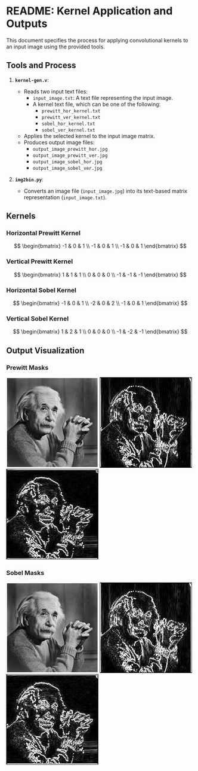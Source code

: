 # README: Kernel Application and Outputs

This document specifies the process for applying convolutional kernels to an input image using the provided tools.

## Tools and Process

1. **`kernel-gen.v`**:
   - Reads two input text files:
     - `input_image.txt`: A text file representing the input image.
     - A kernel text file, which can be one of the following:
       - `prewitt_hor_kernel.txt`
       - `prewitt_ver_kernel.txt`
       - `sobel_hor_kernel.txt`
       - `sobel_ver_kernel.txt`
   - Applies the selected kernel to the input image matrix.
   - Produces output image files:
     - `output_image_prewitt_hor.jpg`
     - `output_image_prewitt_ver.jpg`
     - `output_image_sobel_hor.jpg`
     - `output_image_sobel_ver.jpg`

2. **`img2bin.py`**:
   - Converts an image file (`input_image.jpg`) into its text-based matrix representation (`input_image.txt`).

## Kernels

### Horizontal Prewitt Kernel
$$
\begin{bmatrix}
-1 & 0 & 1 \\
-1 & 0 & 1 \\
-1 & 0 & 1
\end{bmatrix}
$$

### Vertical Prewitt Kernel
$$
\begin{bmatrix}
1 & 1 & 1 \\
0 & 0 & 0 \\
-1 & -1 & -1
\end{bmatrix}
$$

### Horizontal Sobel Kernel
$$
\begin{bmatrix}
-1 & 0 & 1 \\
-2 & 0 & 2 \\
-1 & 0 & 1
\end{bmatrix}
$$

### Vertical Sobel Kernel
$$
\begin{bmatrix}
1 & 2 & 1 \\
0 & 0 & 0 \\
-1 & -2 & -1
\end{bmatrix}
$$

## Output Visualization

### Prewitt Masks
![Input Image](input_image.jpg) ![Prewitt Vertical](output_image_prewitt_ver.jpg) ![Prewitt Horizontal](output_image_prewitt_hor.jpg)

### Sobel Masks
![Input Image](input_image.jpg) ![Sobel Vertical](output_image_sobel_ver.jpg) ![Sobel Horizontal](output_image_sobel_hor.jpg)
